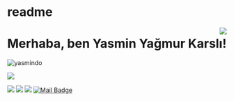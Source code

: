 # readme

<img align='right' src="https://github-readme-stats.vercel.app/api?username=yasmindo&show_icons=true">

# Merhaba, ben Yasmin Yağmur Karslı! 
<p align="left"> <img src="https://komarev.com/ghpvc/?username=yasmindo" alt="yasmindo" /> </p>


[![](https://img.shields.io/github/followers/yasmindo?style=social)](https://www.github.com/yasmindo)



[![](https://img.shields.io/badge/twitter-%231DA1F2.svg?&style=for-the-badge&logo=twitter&logoColor=white)](https://twitter.com/Yasmin_karsli)
[![](https://img.shields.io/badge/linkedin-%230077B5.svg?&style=for-the-badge&logo=linkedin&logoColor=white)](https://www.linkedin.com/in/yasmin-ya%C4%9Fmur-karsl%C4%B1-1a59821ba/)
[![](https://img.shields.io/badge/instagram-%23E4405F.svg?&style=for-the-badge&logo=instagram&logoColor=white)](https://www.instagram.com/yagmurkarsl/)
[![Mail Badge](https://img.shields.io/badge/yasminyagmurkarsli@gmail.com-c14438?style=for-the-badge&logo=Gmail&logoColor=white&link=mailto:yasminyagmurkarsli@gmail.com)](mailto:yasminyagmurkarsli@gmail.com)

